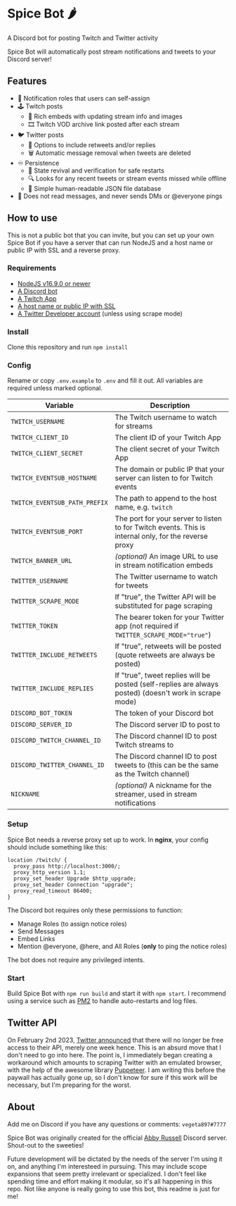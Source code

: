 # Spice Bot 🌶️

A Discord bot for posting Twitch and Twitter activity

Spice Bot will automatically post stream notifications and tweets to your Discord server!

## Features

- 🔔 Notification roles that users can self-assign
- 🕹️ Twitch posts
  - 📰 Rich embeds with updating stream info and images
  - 🎞️ Twitch VOD archive link posted after each stream
- 🐦 Twitter posts
  - 💬 Options to include retweets and/or replies
  - 🗑️ Automatic message removal when tweets are deleted
- ♾️ Persistence
  - 🔄 State revival and verification for safe restarts
  - 🔍 Looks for any recent tweets or stream events missed while offline
  - 📝 Simple human-readable JSON file database
- 🙈 Does not read messages, and never sends DMs or @everyone pings

## How to use

This is not a public bot that you can invite, but you can set up your own Spice Bot if you have a server that can run NodeJS and a host name or public IP with SSL and a reverse proxy.

### Requirements

- [NodeJS v16.9.0 or newer](https://nodejs.org/)
- [A Discord bot](https://discordjs.guide/preparations/setting-up-a-bot-application.html)
- [A Twitch App](https://dev.twitch.tv/console/apps/create)
- [A host name or public IP with SSL](https://twurple.js.org/docs/getting-data/eventsub/listener-setup.html)
- [A Twitter Developer account](https://developer.twitter.com/en/apply-for-access) (unless using scrape mode)

### Install

Clone this repository and run `npm install`

### Config

Rename or copy `.env.example` to `.env` and fill it out. All variables are required unless marked optional.

| Variable                      | Description                                                                                            |
| ----------------------------- | ------------------------------------------------------------------------------------------------------ |
| `TWITCH_USERNAME`             | The Twitch username to watch for streams                                                               |
| `TWITCH_CLIENT_ID`            | The client ID of your Twitch App                                                                       |
| `TWITCH_CLIENT_SECRET`        | The client secret of your Twitch App                                                                   |
| `TWITCH_EVENTSUB_HOSTNAME`    | The domain or public IP that your server can listen to for Twitch events                               |
| `TWITCH_EVENTSUB_PATH_PREFIX` | The path to append to the host name, e.g. `twitch`                                                     |
| `TWITCH_EVENTSUB_PORT`        | The port for your server to listen to for Twitch events. This is internal only, for the reverse proxy  |
| `TWITCH_BANNER_URL`           | _(optional)_ An image URL to use in stream notification embeds                                         |
| `TWITTER_USERNAME`            | The Twitter username to watch for tweets                                                               |
| `TWITTER_SCRAPE_MODE`         | If "true", the Twitter API will be substituted for page scraping                                       |
| `TWITTER_TOKEN`               | The bearer token for your Twitter app (not required if `TWITTER_SCRAPE_MODE="true"`)                   |
| `TWITTER_INCLUDE_RETWEETS`    | If "true", retweets will be posted (quote retweets are always be posted)                               |
| `TWITTER_INCLUDE_REPLIES`     | If "true", tweet replies will be posted (self-replies are always posted) (doesn't work in scrape mode) |
| `DISCORD_BOT_TOKEN`           | The token of your Discord bot                                                                          |
| `DISCORD_SERVER_ID`           | The Discord server ID to post to                                                                       |
| `DISCORD_TWITCH_CHANNEL_ID`   | The Discord channel ID to post Twitch streams to                                                       |
| `DISCORD_TWITTER_CHANNEL_ID`  | The Discord channel ID to post tweets to (this can be the same as the Twitch channel)                  |
| `NICKNAME`                    | _(optional)_ A nickname for the streamer, used in stream notifications                                 |

### Setup

Spice Bot needs a reverse proxy set up to work. In **nginx**, your config should include something like this:

```nginx
location /twitch/ {
  proxy_pass http://localhost:3000/;
  proxy_http_version 1.1;
  proxy_set_header Upgrade $http_upgrade;
  proxy_set_header Connection "upgrade";
  proxy_read_timeout 86400;
}
```

The Discord bot requires only these permissions to function:

- Manage Roles (to assign notice roles)
- Send Messages
- Embed Links
- Mention @everyone, @here, and All Roles (**only** to ping the notice roles)

The bot does not require any privileged intents.

### Start

Build Spice Bot with `npm run build` and start it with `npm start`. I recommend using a service such as [PM2](https://pm2.keymetrics.io/) to handle auto-restarts and log files.

## Twitter API

On February 2nd 2023, [Twitter announced](https://twitter.com/TwitterDev/status/1621026986784337922) that there will no longer be free access to their API, merely one week hence. This is an absurd move that I don't need to go into here. The point is, I immediately began creating a workaround which amounts to scraping Twitter with an emulated browser, with the help of the awesome library [Puppeteer](https://pptr.dev/). I am writing this before the paywall has actually gone up, so I don't know for sure if this work will be necessary, but I'm preparing for the worst.

## About

Add me on Discord if you have any questions or comments: `vegeta897#7777`

Spice Bot was originally created for the official [Abby Russell](https://www.abbyfrombrooklyn.com/) Discord server. Shout-out to the sweeties!

Future development will be dictated by the needs of the server I'm using it on, and anything I'm interesteed in pursuing. This may include scope expansions that seem pretty irrelevant or specialized. I don't feel like spending time and effort making it modular, so it's all happening in this repo. Not like anyone is really going to use this bot, this readme is just for me!

